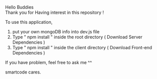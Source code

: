 Hello Buddies  
Thank you for Having interest in this repository ! 

To use this application, 

1. put your own mongoDB info into dev.js file 
2. Type  " npm install " inside the root directory  ( Download Server Dependencies ) 
3. Type " npm install " inside the client directory ( Download Front-end Dependencies )


If you have problem, feel free to ask me ^^ 

smartcode cares.

